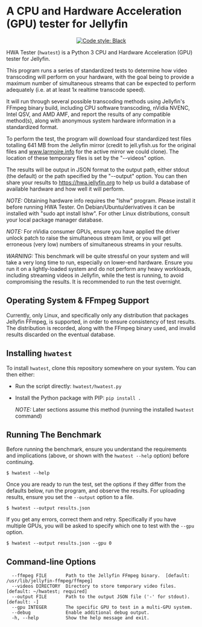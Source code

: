 # A CPU and Hardware Acceleration (GPU) tester for Jellyfin

<p align="center">
<a href="https://github.com/psf/black"><img alt="Code style: Black" src="https://img.shields.io/badge/code%20style-black-000000.svg"/></a>
</p>

HWA Tester (`hwatest`) is a Python 3 CPU and Hardware Acceleration (GPU) tester for Jellyfin.

This program runs a series of standardized tests to determine how video transcoding will perform on your hardware, with the goal being to provide a maximum number of simultaneous streams that can be expected to perform adequately (i.e. at at least 1x realtime transcode speed).

It will run through several possible transcoding methods using Jellyfin's FFmpeg binary build, including CPU software transcoding, nVidia NVENC, Intel QSV, and AMD AMF, and report the results of any compatible method(s), along with anonymous system hardware information in a standardized format.

To perform the test, the program will download four standardized test files totalling 641 MB from the Jellyfin mirror (credit to jell.yfish.us for the original files and www.larmoire.info for the active mirror we could clone). The location of these temporary files is set by the "--videos" option.

The results will be output in JSON format to the output path, either stdout (the default) or the path specified by the "--output" option. You can then share your results to https://hwa.jellyfin.org to help us build a database of available hardware and how well it will perform.

*NOTE:* Obtaining hardware info requires the "lshw" program. Please install it before running HWA Tester. On Debian/Ubuntu/derivatives it can be installed with "sudo apt install lshw". For other Linux distributions, consult your local package manager database.

*NOTE:* For nVidia consumer GPUs, ensure you have applied the driver unlock patch to raise the simultaneous stream limit, or you will get erroneous (very low) numbers of simultaneous streams in your results.

*WARNING:* This benchmark will be quite stressful on your system and will take a very long time to run, especially on lower-end hardware. Ensure you run it on a lightly-loaded system and do not perform any heavy workloads, including streaming videos in Jellyfin, while the test is running, to avoid compromising the results. It is recommended to run the test overnight.

## Operating System & FFmpeg Support

Currently, only Linux, and specifically only any distribution that packages Jellyfin FFmpeg, is supported, in order to ensure consistency of test results. The distribution is recorded, along with the FFmpeg binary used, and invalid results discarded on the eventual database.

## Installing `hwatest`

To install `hwatest`, clone this repository somewhere on your system. You can then either:

* Run the script directly: `hwatest/hwatest.py`

* Install the Python package with PIP: `pip install .`

  *NOTE:* Later sections assume this method (running the installed `hwatest` command)

## Running The Benchmark

Before running the benchmark, ensure you understand the requirements and implications (above, or shown with the `hwatest --help` option) before continuing.

```
$ hwatest --help
```

Once you are ready to run the test, set the options if they differ from the defaults below, run the program, and observe the results. For uploading results, ensure you set the `--output` option to a file.

```
$ hwatest --output results.json
```

If you get any errors, correct them and retry. Specifically if you have multiple GPUs, you will be asked to specify which one to test with the `--gpu` option.

```
$ hwatest --output results.json --gpu 0
```

## Command-line Options

```
  --ffmpeg FILE       Path to the Jellyfin FFmpeg binary.  [default: /usr/lib/jellyfin-ffmpeg/ffmpeg]
  --videos DIRECTORY  Directory to store temporary video files.  [default: ~/hwatest; required]
  --output FILE       Path to the output JSON file ('-' for stdout).  [default: -]
  --gpu INTEGER       The specific GPU to test in a multi-GPU system.
  --debug             Enable additional debug output.
  -h, --help          Show the help message and exit.
```
